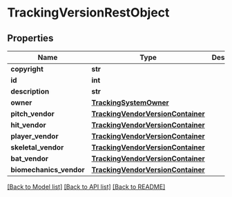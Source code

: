 # TrackingVersionRestObject

## Properties
Name | Type | Description | Notes
------------ | ------------- | ------------- | -------------
**copyright** | **str** |  | [optional] 
**id** | **int** |  | [optional] 
**description** | **str** |  | [optional] 
**owner** | [**TrackingSystemOwner**](TrackingSystemOwner.md) |  | [optional] 
**pitch_vendor** | [**TrackingVendorVersionContainer**](TrackingVendorVersionContainer.md) |  | [optional] 
**hit_vendor** | [**TrackingVendorVersionContainer**](TrackingVendorVersionContainer.md) |  | [optional] 
**player_vendor** | [**TrackingVendorVersionContainer**](TrackingVendorVersionContainer.md) |  | [optional] 
**skeletal_vendor** | [**TrackingVendorVersionContainer**](TrackingVendorVersionContainer.md) |  | [optional] 
**bat_vendor** | [**TrackingVendorVersionContainer**](TrackingVendorVersionContainer.md) |  | [optional] 
**biomechanics_vendor** | [**TrackingVendorVersionContainer**](TrackingVendorVersionContainer.md) |  | [optional] 

[[Back to Model list]](../README.md#documentation-for-models) [[Back to API list]](../README.md#documentation-for-api-endpoints) [[Back to README]](../README.md)

